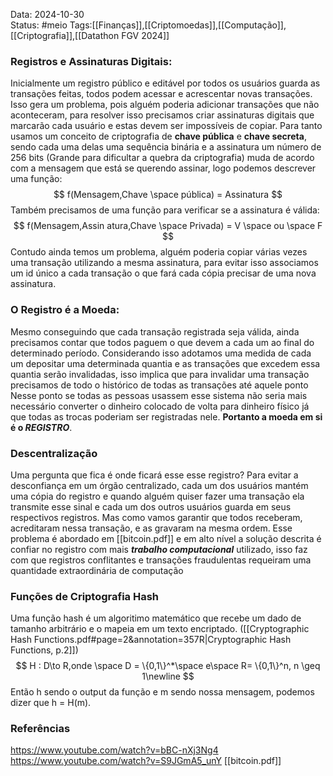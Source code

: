 Data: 2024-10-30  
Status:  #meio
Tags:[[Finanças]],[[Criptomoedas]],[[Computação]],[[Criptografia]],[[Datathon FGV 2024]]

### Registros e Assinaturas Digitais:

Inicialmente um registro público e editável por todos os usuários guarda as transações feitas, todos podem acessar e acrescentar novas transações. Isso gera um problema, pois alguém poderia adicionar transações que não aconteceram, para resolver isso precisamos criar assinaturas digitais que marcarão cada usuário e estas devem ser impossíveis de copiar.
Para tanto usamos um conceito de criptografia de **chave pública** e **chave secreta**, sendo cada uma delas uma sequência binária e a assinatura um número de 256 bits (Grande para dificultar a quebra da criptografia) muda de acordo com a mensagem que está se querendo assinar, logo podemos descrever uma função:
$$
f(Mensagem,Chave \space pública) = Assinatura
$$
Também precisamos de uma função para verificar se a assinatura é válida:
$$
f(Mensagem,Assin atura,Chave \space Privada) = V \space ou \space F
$$
Contudo ainda temos um problema, alguém poderia copiar várias vezes uma transação utilizando a mesma assinatura, para evitar isso associamos um id único a cada transação o que fará cada cópia precisar de uma nova assinatura.

### O Registro é a Moeda:
Mesmo conseguindo que cada transação registrada seja  válida, ainda precisamos contar que todos paguem o que devem a cada um ao final do determinado período. Considerando isso adotamos uma medida de cada um depositar uma determinada quantia e as transações que excedem essa quantia serão invalidadas, isso implica que para invalidar uma transação  precisamos de todo o histórico de todas as transações até aquele ponto
Nesse ponto se todas as pessoas usassem esse sistema não seria mais necessário converter o dinheiro colocado de volta para dinheiro físico já que todas as trocas poderiam ser registradas nele. **Portanto a moeda em si é o _REGISTRO_**.  

### Descentralização
Uma pergunta que fica é onde ficará esse esse registro? Para evitar a desconfiança em um órgão centralizado, cada um dos usuários mantém uma cópia do registro e quando alguém quiser fazer uma transação ela transmite esse sinal e cada um dos outros usuários guarda em seus respectivos registros.
Mas como vamos garantir que todos receberam, acreditaram nessa transação, e as gravaram na mesma ordem. Esse problema é abordado em [[bitcoin.pdf]] e em alto nível a solução descrita é confiar no registro com mais **_trabalho computacional_** utilizado, isso faz com que registros conflitantes e transações fraudulentas requeiram uma quantidade extraordinária de computação

### Funções de Criptografia Hash
Uma função hash é um algoritimo matemático que recebe um dado de tamanho arbitrário e o mapeia em um texto encriptado. ([[Cryptographic Hash Functions.pdf#page=2&annotation=357R|Cryptographic Hash Functions, p.2]])
$$
 H : D\to R,onde \space D = \{0,1\}^*\space e\space R= \{0,1\}^n, n \geq 1\newline 
$$Então h sendo o output da função e m sendo nossa mensagem, podemos dizer que h = H(m).



### Referências
https://www.youtube.com/watch?v=bBC-nXj3Ng4
https://www.youtube.com/watch?v=S9JGmA5_unY
[[bitcoin.pdf]]




